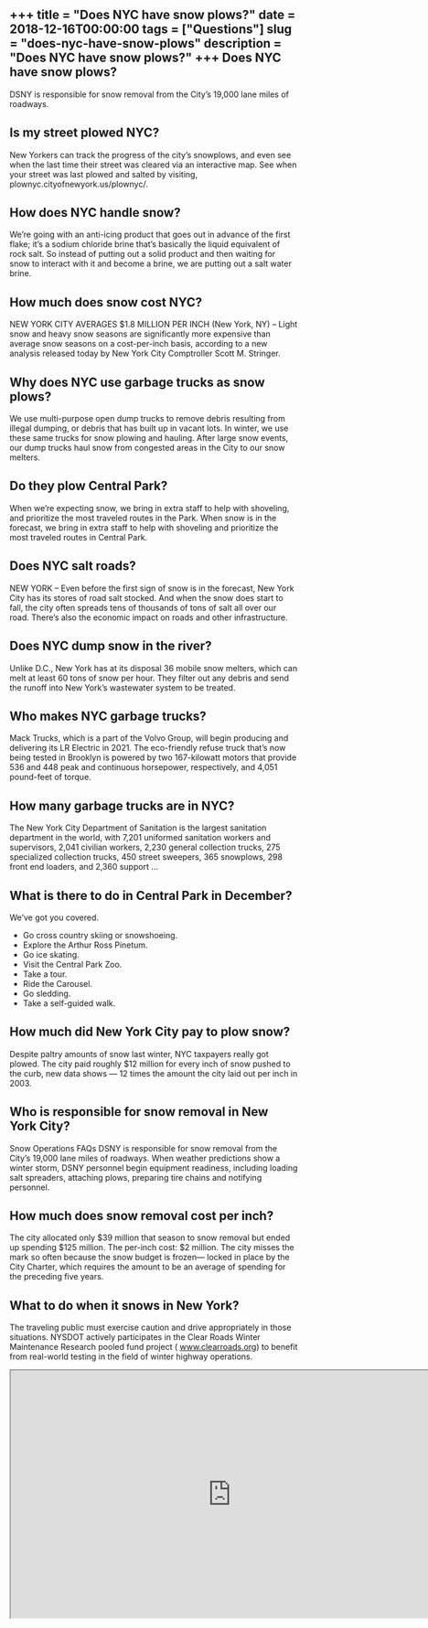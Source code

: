 +++
title = "Does NYC have snow plows?"
date = 2018-12-16T00:00:00
tags = ["Questions"]
slug = "does-nyc-have-snow-plows"
description = "Does NYC have snow plows?"
+++
Does NYC have snow plows?
-------------------------

DSNY is responsible for snow removal from the City’s 19,000 lane miles of roadways.

Is my street plowed NYC?
------------------------

New Yorkers can track the progress of the city’s snowplows, and even see when the last time their street was cleared via an interactive map. See when your street was last plowed and salted by visiting, plownyc.cityofnewyork.us/plownyc/.

How does NYC handle snow?
-------------------------

We’re going with an anti-icing product that goes out in advance of the first flake; it’s a sodium chloride brine that’s basically the liquid equivalent of rock salt. So instead of putting out a solid product and then waiting for snow to interact with it and become a brine, we are putting out a salt water brine.

How much does snow cost NYC?
----------------------------

NEW YORK CITY AVERAGES $1.8 MILLION PER INCH (New York, NY) – Light snow and heavy snow seasons are significantly more expensive than average snow seasons on a cost-per-inch basis, according to a new analysis released today by New York City Comptroller Scott M. Stringer.

Why does NYC use garbage trucks as snow plows?
----------------------------------------------

We use multi-purpose open dump trucks to remove debris resulting from illegal dumping, or debris that has built up in vacant lots. In winter, we use these same trucks for snow plowing and hauling. After large snow events, our dump trucks haul snow from congested areas in the City to our snow melters.

Do they plow Central Park?
--------------------------

When we’re expecting snow, we bring in extra staff to help with shoveling, and prioritize the most traveled routes in the Park. When snow is in the forecast, we bring in extra staff to help with shoveling and prioritize the most traveled routes in Central Park.

Does NYC salt roads?
--------------------

NEW YORK – Even before the first sign of snow is in the forecast, New York City has its stores of road salt stocked. And when the snow does start to fall, the city often spreads tens of thousands of tons of salt all over our road. There’s also the economic impact on roads and other infrastructure.

Does NYC dump snow in the river?
--------------------------------

Unlike D.C., New York has at its disposal 36 mobile snow melters, which can melt at least 60 tons of snow per hour. They filter out any debris and send the runoff into New York’s wastewater system to be treated.

Who makes NYC garbage trucks?
-----------------------------

Mack Trucks, which is a part of the Volvo Group, will begin producing and delivering its LR Electric in 2021. The eco-friendly refuse truck that’s now being tested in Brooklyn is powered by two 167-kilowatt motors that provide 536 and 448 peak and continuous horsepower, respectively, and 4,051 pound-feet of torque.

How many garbage trucks are in NYC?
-----------------------------------

The New York City Department of Sanitation is the largest sanitation department in the world, with 7,201 uniformed sanitation workers and supervisors, 2,041 civilian workers, 2,230 general collection trucks, 275 specialized collection trucks, 450 street sweepers, 365 snowplows, 298 front end loaders, and 2,360 support …

What is there to do in Central Park in December?
------------------------------------------------

We’ve got you covered.

- Go cross country skiing or snowshoeing.
- Explore the Arthur Ross Pinetum.
- Go ice skating.
- Visit the Central Park Zoo.
- Take a tour.
- Ride the Carousel.
- Go sledding.
- Take a self-guided walk.

How much did New York City pay to plow snow?
--------------------------------------------

Despite paltry amounts of snow last winter, NYC taxpayers really got plowed. The city paid roughly $12 million for every inch of snow pushed to the curb, new data shows — 12 times the amount the city laid out per inch in 2003.

Who is responsible for snow removal in New York City?
-----------------------------------------------------

Snow Operations FAQs DSNY is responsible for snow removal from the City’s 19,000 lane miles of roadways. When weather predictions show a winter storm, DSNY personnel begin equipment readiness, including loading salt spreaders, attaching plows, preparing tire chains and notifying personnel.

How much does snow removal cost per inch?
-----------------------------------------

The city allocated only $39 million that season to snow removal but ended up spending $125 million. The per-inch cost: $2 million. The city misses the mark so often because the snow budget is frozen— locked in place by the City Charter, which requires the amount to be an average of spending for the preceding five years.

What to do when it snows in New York?
-------------------------------------

The traveling public must exercise caution and drive appropriately in those situations. NYSDOT actively participates in the Clear Roads Winter Maintenance Research pooled fund project ( www.clearroads.org) to benefit from real-world testing in the field of winter highway operations.

<iframe allow="accelerometer; autoplay; clipboard-write; encrypted-media; gyroscope; picture-in-picture" allowfullscreen="" class="__youtube_prefs__  epyt-is-override  no-lazyload" data-no-lazy="1" data-origheight="433" data-origwidth="770" data-skipgform_ajax_framebjll="" height="433" id="_ytid_89294" loading="lazy" src="https://www.youtube.com/embed/SO2fw10K4-I?enablejsapi=1&autoplay=0&cc_load_policy=0&cc_lang_pref=&iv_load_policy=1&loop=0&modestbranding=0&rel=1&fs=1&playsinline=0&autohide=2&theme=dark&color=red&controls=1&" title="YouTube player" width="770"></iframe>